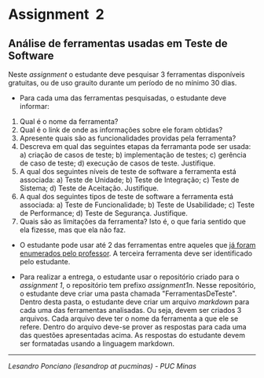 # Assignment  2

## Análise de ferramentas usadas em Teste de Software

Neste _assignment_ o estudante deve pesquisar 3 ferramentas disponíveis gratuitas, ou de uso grauito durante um período de no mínimo 30 dias.

* Para cada uma das ferramentas pesquisadas, o estudante deve informar:
1. Qual é o nome da ferramenta?
1. Qual é o link de onde as informações sobre ele foram obtidas?
1. Apresente quais são as funcionalidades providas pela ferramenta?
1. Descreva em qual das seguintes etapas da ferramanta pode ser usada: a) criação de casos de teste; b) implementação de testes; c) gerência de caso de teste; d) execução de casos de teste. Justifique.
1. A qual dos seguintes níveis de teste de software a ferramenta está associada: a) Teste de Unidade; b) Teste de Integração; c) Teste de Sistema; d) Teste de Aceitação. Justifique.
1. A qual dos seguintes tipos de teste de software a ferramenta está associada: a) Teste de Funcionalidade; b) Teste de Usabilidade; c) Teste de Performance; d) Teste de Segurança. Justifique.
1. Quais são as limitações da ferramenta? Isto é, o que faria sentido que ela fizesse, mas que ela não faz.

* O estudante pode usar até 2 das ferramentas entre aqueles que [já foram enumerados pelo professor](https://github.com/TS-puc-20201/Teste-De-Software/blob/master/05-Ferramentas/Links-Ferramentas.md). A terceira ferramenta deve ser identificado pelo estudante.

* Para realizar a entrega, o estudante usar o repositório criado para o _assignment 1_, o repositório tem prefixo _assignment1n_. Nesse repositório, o estudante deve criar uma pasta chamada "FerramentasDeTeste". Dentro desta pasta, o estudante deve criar um arquivo _markdown_ para cada uma das ferramentas analisadas. Ou seja, devem ser criados 3 arquivos. Cada arquivo deve ter o nome da ferramenta a que ele se refere. Dentro do arquivo deve-se prover as respostas para cada uma das questões apresentadas acima. As respostas do estudante devem ser formatadas usando a linguagem markdown.

---

_Lesandro Ponciano (lesandrop at pucminas) - PUC Minas_